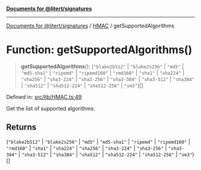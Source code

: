 [**Documents for @litert/signatures**](../../README.md)

***

[Documents for @litert/signatures](../../README.md) / [HMAC](../README.md) / getSupportedAlgorithms

# Function: getSupportedAlgorithms()

> **getSupportedAlgorithms**(): (`"blake2b512"` \| `"blake2s256"` \| `"md5"` \| `"md5-sha1"` \| `"ripemd"` \| `"ripemd160"` \| `"rmd160"` \| `"sha1"` \| `"sha224"` \| `"sha256"` \| `"sha3-224"` \| `"sha3-256"` \| `"sha3-384"` \| `"sha3-512"` \| `"sha384"` \| `"sha512"` \| `"sha512-224"` \| `"sha512-256"` \| `"sm3"`)[]

Defined in: [src/lib/HMAC.ts:49](https://github.com/litert/signatures.js/blob/master/src/lib/HMAC.ts#L49)

Get the list of supported algorithms.

## Returns

(`"blake2b512"` \| `"blake2s256"` \| `"md5"` \| `"md5-sha1"` \| `"ripemd"` \| `"ripemd160"` \| `"rmd160"` \| `"sha1"` \| `"sha224"` \| `"sha256"` \| `"sha3-224"` \| `"sha3-256"` \| `"sha3-384"` \| `"sha3-512"` \| `"sha384"` \| `"sha512"` \| `"sha512-224"` \| `"sha512-256"` \| `"sm3"`)[]
